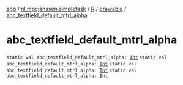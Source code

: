 [app](../../../index.md) / [nl.mpcjanssen.simpletask](../../index.md) / [R](../index.md) / [drawable](index.md) / [abc_textfield_default_mtrl_alpha](.)

# abc_textfield_default_mtrl_alpha

`static val abc_textfield_default_mtrl_alpha: `[`Int`](https://kotlinlang.org/api/latest/jvm/stdlib/kotlin/-int/index.html)
`static val abc_textfield_default_mtrl_alpha: `[`Int`](https://kotlinlang.org/api/latest/jvm/stdlib/kotlin/-int/index.html)
`static val abc_textfield_default_mtrl_alpha: `[`Int`](https://kotlinlang.org/api/latest/jvm/stdlib/kotlin/-int/index.html)
`static val abc_textfield_default_mtrl_alpha: `[`Int`](https://kotlinlang.org/api/latest/jvm/stdlib/kotlin/-int/index.html)
